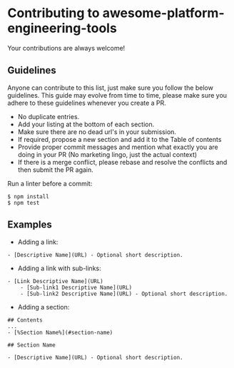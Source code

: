 # Contributing to awesome-platform-engineering-tools

Your contributions are always welcome!

## Guidelines

Anyone can contribute to this list, just make sure you follow the below guidelines.
This guide may evolve from time to time, please make sure you adhere to these guidelines whenever you create a PR.

- No duplicate entries.
- Add your listing at the bottom of each section.
- Make sure there are no dead url's in your submission.
- If required, propose a new section and add it to the Table of contents
- Provide proper commit messages and mention what exactly you are doing in your PR (No marketing lingo, just the actual context)
- If there is a merge conflict, please rebase and resolve the conflicts and then submit the PR again.





Run a linter before a commit:

```
$ npm install
$ npm test
```

## Examples

* Adding a link:
```
- [Descriptive Name](URL) - Optional short description.
```

* Adding a link with sub-links:
```
- [Link Descriptive Name](URL)
	- [Sub-link1 Descriptive Name](URL)
	- [Sub-link2 Descriptive Name](URL) - Optional short description.
```

* Adding a section:
```
## Contents
...
- [%Section Name%](#section-name)

## Section Name

- [Descriptive Name](URL) - Optional short description.
 ```
